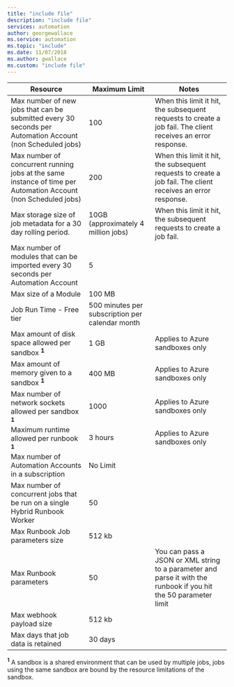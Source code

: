 ```yaml
---
title: "include file"
description: "include file"
services: automation
author: georgewallace
ms.service: automation
ms.topic: "include"
ms.date: 11/07/2018
ms.author: gwallace
ms.custom: "include file"
---
```


| Resource | Maximum Limit |Notes|
| --- | --- |---|
| Max number of new jobs that can be submitted every 30 seconds per Automation Account (non Scheduled jobs) |100 |When this limit it hit, the subsequent requests to create a job fail. The client receives an error response.|
| Max number of concurrent running jobs at the same instance of time per Automation Account (non Scheduled jobs) |200 |When this limit it hit, the subsequent requests to create a job fail. The client receives an error response.|
| Max storage size of job metadata for a 30 day rolling period. | 10GB (approximately 4 million jobs)|When this limit it hit, the subsequent requests to create a job fail. |
| Max number of modules that can be imported every 30 seconds per Automation Account |5 ||
| Max size of a Module |100 MB ||
| Job Run Time - Free tier |500 minutes per subscription per calendar month ||
| Max amount of disk space allowed per sandbox **<sup>1</sup>** |1 GB |Applies to Azure sandboxes only|
| Max amount of memory given to a sandbox **<sup>1</sup>** |400 MB |Applies to Azure sandboxes only|
| Max number of network sockets allowed per sandbox **<sup>1</sup>** |1000 |Applies to Azure sandboxes only|
| Maximum runtime allowed per runbook  **<sup>1</sup>** |3 hours |Applies to Azure sandboxes only|
| Max number of Automation Accounts in a subscription |No Limit ||
|Max number of concurrent jobs that be run on a single Hybrid Runbook Worker|50 ||
| Max Runbook Job parameters size   | 512 kb||
| Max Runbook parameters   | 50|You can pass a JSON or XML string to a parameter and parse it with the runbook if you hit the 50 parameter limit|
| Max webhook payload size |  512 kb|
| Max days that job data is retained|30 days|

**<sup>1</sup>** A sandbox is a shared environment that can be used by multiple jobs, jobs using the same sandbox are bound by the resource limitations of the sandbox.
